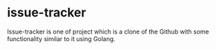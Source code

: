 # issue-tracker

Issue-tracker is one of project which is a clone of the Github with some functionality similar to it using Golang.
